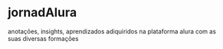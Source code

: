 # jornadAlura
 anotações, insights, aprendizados adiquiridos na plataforma alura com as suas diversas formações
